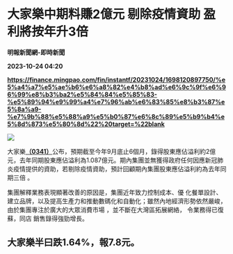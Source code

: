 # 大家樂中期料賺2億元 剔除疫情資助 盈利將按年升3倍
**明報新聞網-即時新聞**

**2023-10-24 04:20**

**https://finance.mingpao.com/fin/instantf/20231024/1698120897750/%e5%a4%a7%e5%ae%b6%e6%a8%82%e4%b8%ad%e6%9c%9f%e6%96%99%e8%b3%ba2%e5%84%84%e5%85%83-%e5%89%94%e9%99%a4%e7%96%ab%e6%83%85%e8%b3%87%e5%8a%a9-%e7%9b%88%e5%88%a9%e5%b0%87%e6%8c%89%e5%b9%b4%e5%8d%873%e5%80%8d%22%20target=%22blank**

![](https://fs.mingpao.com/fin/20231024/s00010/beea1025ab0a1da0d39e52a8dde936bf.jpg)

大家樂[**（0341）**](https://finance.mingpao.com/fin/instantf/20231024/1698120897750/stock1.php?code=0341)公布，預期截至今年9月底止6個月，錄得股東應佔溢利約2億元，去年同期股東應佔溢利為1.087億元。期內集團並無獲得政府任何因應新冠肺炎疫情提供的資助，若剔除疫情資助，預計回顧期內集團股東應佔溢利約為去年同期三倍 。

集團解釋業務表現顯著改善的原因是，集團近年致力控制成本、優 化餐單設計、建立品牌，以及提高生產力和推動數碼化和自動化；雖然內地經濟形勢依然嚴峻，由於集團專注於廣大的大眾消費市場 ，並不斷在大灣區拓展網絡， 令業務得已復蘇，同店 銷售錄得強勁增長。

大家樂半曰跌1.64%，報7.8元。
------------------